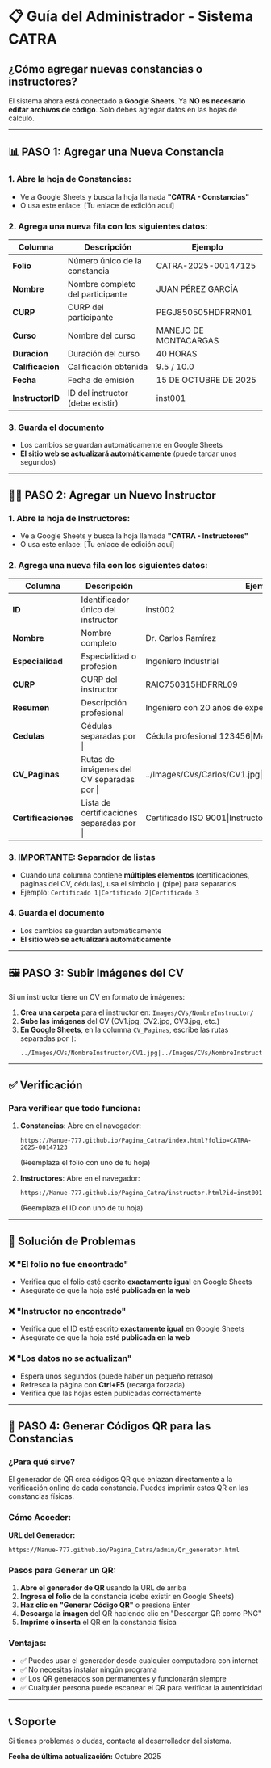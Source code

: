 # 📋 Guía del Administrador - Sistema CATRA

## ¿Cómo agregar nuevas constancias o instructores?

El sistema ahora está conectado a **Google Sheets**. Ya **NO es necesario editar archivos de código**. Solo debes agregar datos en las hojas de cálculo.

---

## 📊 PASO 1: Agregar una Nueva Constancia

### 1. Abre la hoja de Constancias:
- Ve a Google Sheets y busca la hoja llamada **"CATRA - Constancias"**
- O usa este enlace: [Tu enlace de edición aquí]

### 2. Agrega una nueva fila con los siguientes datos:

| Columna | Descripción | Ejemplo |
|---------|-------------|---------|
| **Folio** | Número único de la constancia | CATRA-2025-00147125 |
| **Nombre** | Nombre completo del participante | JUAN PÉREZ GARCÍA |
| **CURP** | CURP del participante | PEGJ850505HDFRRN01 |
| **Curso** | Nombre del curso | MANEJO DE MONTACARGAS |
| **Duracion** | Duración del curso | 40 HORAS |
| **Calificacion** | Calificación obtenida | 9.5 / 10.0 |
| **Fecha** | Fecha de emisión | 15 DE OCTUBRE DE 2025 |
| **InstructorID** | ID del instructor (debe existir) | inst001 |

### 3. Guarda el documento
- Los cambios se guardan automáticamente en Google Sheets
- **El sitio web se actualizará automáticamente** (puede tardar unos segundos)

---

## 👨‍🏫 PASO 2: Agregar un Nuevo Instructor

### 1. Abre la hoja de Instructores:
- Ve a Google Sheets y busca la hoja llamada **"CATRA - Instructores"**
- O usa este enlace: [Tu enlace de edición aquí]

### 2. Agrega una nueva fila con los siguientes datos:

| Columna | Descripción | Ejemplo |
|---------|-------------|---------|
| **ID** | Identificador único del instructor | inst002 |
| **Nombre** | Nombre completo | Dr. Carlos Ramírez |
| **Especialidad** | Especialidad o profesión | Ingeniero Industrial |
| **CURP** | CURP del instructor | RAIC750315HDFRRL09 |
| **Resumen** | Descripción profesional | Ingeniero con 20 años de experiencia... |
| **Cedulas** | Cédulas separadas por \| | Cédula profesional 123456\|Maestría en Seguridad Industrial |
| **CV_Paginas** | Rutas de imágenes del CV separadas por \| | ../Images/CVs/Carlos/CV1.jpg\|../Images/CVs/Carlos/CV2.jpg |
| **Certificaciones** | Lista de certificaciones separadas por \| | Certificado ISO 9001\|Instructor STPS\|Evaluador CONOCER |

### 3. IMPORTANTE: Separador de listas
- Cuando una columna contiene **múltiples elementos** (certificaciones, páginas del CV, cédulas), usa el símbolo **`|`** (pipe) para separarlos
- Ejemplo: `Certificado 1|Certificado 2|Certificado 3`

### 4. Guarda el documento
- Los cambios se guardan automáticamente
- **El sitio web se actualizará automáticamente**

---

## 🖼️ PASO 3: Subir Imágenes del CV

Si un instructor tiene un CV en formato de imágenes:

1. **Crea una carpeta** para el instructor en: `Images/CVs/NombreInstructor/`
2. **Sube las imágenes** del CV (CV1.jpg, CV2.jpg, CV3.jpg, etc.)
3. **En Google Sheets**, en la columna `CV_Paginas`, escribe las rutas separadas por `|`:
   ```
   ../Images/CVs/NombreInstructor/CV1.jpg|../Images/CVs/NombreInstructor/CV2.jpg|../Images/CVs/NombreInstructor/CV3.jpg
   ```

---

## ✅ Verificación

### Para verificar que todo funciona:

1. **Constancias**: Abre en el navegador:
   ```
   https://Manue-777.github.io/Pagina_Catra/index.html?folio=CATRA-2025-00147123
   ```
   (Reemplaza el folio con uno de tu hoja)

2. **Instructores**: Abre en el navegador:
   ```
   https://Manue-777.github.io/Pagina_Catra/instructor.html?id=inst001
   ```
   (Reemplaza el ID con uno de tu hoja)

---

## 🚨 Solución de Problemas

### ❌ "El folio no fue encontrado"
- Verifica que el folio esté escrito **exactamente igual** en Google Sheets
- Asegúrate de que la hoja esté **publicada en la web**

### ❌ "Instructor no encontrado"
- Verifica que el ID esté escrito **exactamente igual** en Google Sheets
- Asegúrate de que la hoja esté **publicada en la web**

### ❌ "Los datos no se actualizan"
- Espera unos segundos (puede haber un pequeño retraso)
- Refresca la página con **Ctrl+F5** (recarga forzada)
- Verifica que las hojas estén publicadas correctamente

---

## 🎯 PASO 4: Generar Códigos QR para las Constancias

### ¿Para qué sirve?
El generador de QR crea códigos QR que enlazan directamente a la verificación online de cada constancia. Puedes imprimir estos QR en las constancias físicas.

### Cómo Acceder:
**URL del Generador:**
```
https://Manue-777.github.io/Pagina_Catra/admin/Qr_generator.html
```

### Pasos para Generar un QR:

1. **Abre el generador de QR** usando la URL de arriba
2. **Ingresa el folio** de la constancia (debe existir en Google Sheets)
3. **Haz clic en "Generar Código QR"** o presiona Enter
4. **Descarga la imagen** del QR haciendo clic en "Descargar QR como PNG"
5. **Imprime o inserta** el QR en la constancia física

### Ventajas:
- ✅ Puedes usar el generador desde cualquier computadora con internet
- ✅ No necesitas instalar ningún programa
- ✅ Los QR generados son permanentes y funcionarán siempre
- ✅ Cualquier persona puede escanear el QR para verificar la autenticidad

---

## 📞 Soporte

Si tienes problemas o dudas, contacta al desarrollador del sistema.

**Fecha de última actualización:** Octubre 2025

